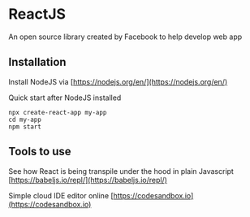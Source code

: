 # ReactJS
An open source library created by Facebook to help develop web app

## Installation

Install NodeJS via [https://nodejs.org/en/](https://nodejs.org/en/)

Quick start after NodeJS installed
    
    npx create-react-app my-app
    cd my-app
    npm start

## Tools to use

See how React is being transpile under the hood in plain Javascript
[https://babeljs.io/repl/](https://babeljs.io/repl/)

Simple cloud IDE editor online [https://codesandbox.io](https://codesandbox.io)
